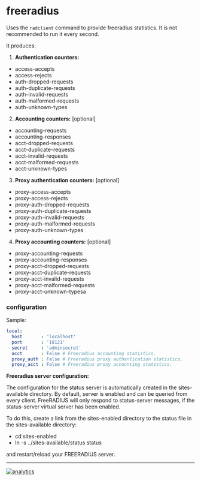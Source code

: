 # freeradius

Uses the `radclient` command to provide freeradius statistics. It is not recommended to run it every second.

It produces:

1.  **Authentication counters:**

-   access-accepts
-   access-rejects
-   auth-dropped-requests
-   auth-duplicate-requests
-   auth-invalid-requests
-   auth-malformed-requests
-   auth-unknown-types

2.  **Accounting counters:** [optional]

-   accounting-requests
-   accounting-responses
-   acct-dropped-requests
-   acct-duplicate-requests
-   acct-invalid-requests
-   acct-malformed-requests
-   acct-unknown-types

3.  **Proxy authentication counters:** [optional]

-   proxy-access-accepts
-   proxy-access-rejects
-   proxy-auth-dropped-requests
-   proxy-auth-duplicate-requests
-   proxy-auth-invalid-requests
-   proxy-auth-malformed-requests
-   proxy-auth-unknown-types

4.  **Proxy accounting counters:** [optional]

-   proxy-accounting-requests
-   proxy-accounting-responses
-   proxy-acct-dropped-requests
-   proxy-acct-duplicate-requests
-   proxy-acct-invalid-requests
-   proxy-acct-malformed-requests
-   proxy-acct-unknown-typesa

### configuration

Sample:

```yaml
local:
  host       : 'localhost'
  port       : '18121'
  secret     : 'adminsecret'
  acct       : False # Freeradius accounting statistics.
  proxy_auth : False # Freeradius proxy authentication statistics.
  proxy_acct : False # Freeradius proxy accounting statistics.
```

**Freeradius server configuration:**

The configuration for the status server is automatically created in the sites-available directory.
By default, server is enabled and can be queried from every client.
FreeRADIUS will only respond to status-server messages, if the status-server virtual server has been enabled.

To do this, create a link from the sites-enabled directory to the status file in the sites-available directory:

-   cd sites-enabled
-   ln -s ../sites-available/status status

and restart/reload your FREERADIUS server.

- - -

[![analytics](https://www.google-analytics.com/collect?v=1&aip=1&t=pageview&_s=1&ds=github&dr=https%3A%2F%2Fgithub.com%2Fnetdata%2Fnetdata&dl=https%3A%2F%2Fmy-netdata.io%2Fgithub%2Fcollectors%2Fpython.d.plugin%2Ffreeradius%2FREADME&_u=MAC~&cid=5792dfd7-8dc4-476b-af31-da2fdb9f93d2&tid=UA-64295674-3)]()
